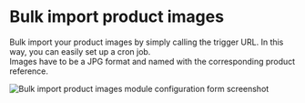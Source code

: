 # Bulk import product images

Bulk import your product images by simply calling the trigger URL. In this way, you can easily set up a cron job.<br>
Images have to be a JPG format and named with the corresponding product reference.

![Bulk import product images module configuration form screenshot](https://github.com/n1c0de/bulkimportproductimages/raw/main/screenshot.png)
